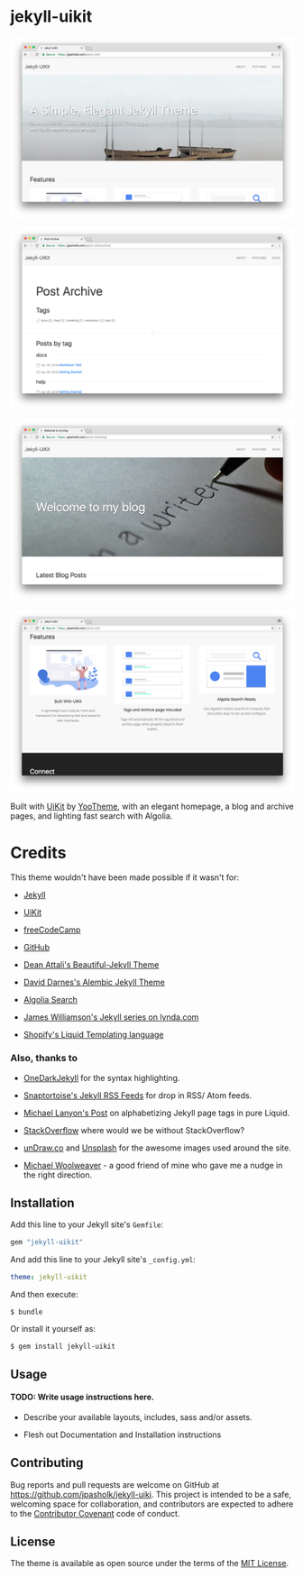 # jekyll-uikit

![Jekyll-UiKit](/Screenshot.png)

![Jekyll-UiKit Archives](/docs/Archives-Screenshot.png)

![Jekyll-UiKit Blog](/docs/Blog-Screenshot.png)

![Jekyll-UiKit Features](/docs/Features-Screenshot.png)

Built with [UiKit](https://getuikit.com/) by [YooTheme](https://yootheme.com/), with an elegant homepage, a blog and archive pages, and lighting fast search with Algolia.

# Credits

This theme wouldn't have been made possible if it wasn't for:

* [Jekyll](https://jekyllrb.com/)

* [UiKit](https://getuikit.com/)

* [freeCodeCamp](https://www.freecodecamp.org/)

* [GitHub](https://www.github.com/)

* [Dean Attali's Beautiful-Jekyll Theme](https://github.com/daattali/beautiful-jekyll)

* [David Darnes's Alembic Jekyll Theme](https://github.com/daviddarnes/alembic)

* [Algolia Search](https://www.algolia.com/)

* [James Williamson's Jekyll series on lynda.com](https://www.lynda.com/Jekyll-tutorials/Jekyll-Web-Designers/383124-2.html)

* [Shopify's Liquid Templating language](https://help.shopify.com/themes/liquid)

### Also, thanks to

* [OneDarkJekyll](https://github.com/mgyongyosi/OneDarkJekyll) for the syntax highlighting.

* [Snaptortoise's Jekyll RSS Feeds](https://github.com/snaptortoise/jekyll-rss-feeds) for drop in RSS/ Atom feeds.

* [Michael Lanyon's Post](https://blog.lanyonm.org/articles/2013/11/21/alphabetize-jekyll-page-tags-pure-liquid.html) on alphabetizing Jekyll page tags in pure Liquid.

* [StackOverflow](https://stackoverflow.com/search?q=Jekyll) where would we be without StackOverflow?

* [unDraw.co](https://undraw.co) and [Unsplash](https://unsplash.com) for the awesome images used around the site.

* [Michael Woolweaver](https://github.com/mwoolweaver) - a good friend of mine who gave me a nudge in the right direction.


## Installation

Add this line to your Jekyll site's `Gemfile`:

```ruby
gem "jekyll-uikit"
```

And add this line to your Jekyll site's `_config.yml`:

```yaml
theme: jekyll-uikit
```

And then execute:

    $ bundle

Or install it yourself as:

    $ gem install jekyll-uikit

## Usage

#### TODO: Write usage instructions here.

* Describe your available layouts, includes, sass and/or assets.

* Flesh out Documentation and Installation instructions

## Contributing

Bug reports and pull requests are welcome on GitHub at https://github.com/jpasholk/jekyll-uiki. This project is intended to be a safe, welcoming space for collaboration, and contributors are expected to adhere to the [Contributor Covenant](http://contributor-covenant.org) code of conduct.


## License

The theme is available as open source under the terms of the [MIT License](https://opensource.org/licenses/MIT).
